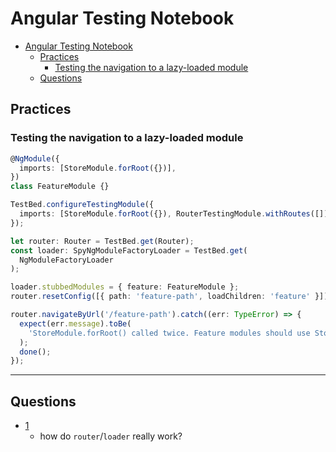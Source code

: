 # Angular Testing Notebook

- [Angular Testing Notebook](#angular-testing-notebook)
  - [Practices](#practices)
    - [Testing the navigation to a lazy-loaded module](#testing-the-navigation-to-a-lazy-loaded-module)
  - [Questions](#questions)

## Practices

### Testing the navigation to a lazy-loaded module

```ts
@NgModule({
  imports: [StoreModule.forRoot({})],
})
class FeatureModule {}

TestBed.configureTestingModule({
  imports: [StoreModule.forRoot({}), RouterTestingModule.withRoutes([])],
});

let router: Router = TestBed.get(Router);
const loader: SpyNgModuleFactoryLoader = TestBed.get(
  NgModuleFactoryLoader
);

loader.stubbedModules = { feature: FeatureModule };
router.resetConfig([{ path: 'feature-path', loadChildren: 'feature' }]);

router.navigateByUrl('/feature-path').catch((err: TypeError) => {
  expect(err.message).toBe(
    'StoreModule.forRoot() called twice. Feature modules should use StoreModule.forFeature() instead.'
  );
  done();
});
```

---

## Questions

* [1](#testing-the-navigation-to-a-lazy-loaded-module)
  * how do `router`/`loader` really work?

